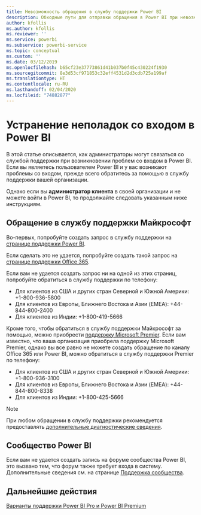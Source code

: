```yaml
---
title: Невозможность обращения в службу поддержки Power BI
description: Обходные пути для отправки обращения в Power BI при невозможности входа в систему
author: kfollis
ms.author: kfollis
ms.reviewer: ''
ms.service: powerbi
ms.subservice: powerbi-service
ms.topic: conceptual
ms.custom: ''
ms.date: 03/12/2019
ms.openlocfilehash: b65cf23e37773861d41b037b0f45c430224f1930
ms.sourcegitcommit: 8e3d53cf971853c32eff4531d2d3cdb725a199af
ms.translationtype: HT
ms.contentlocale: ru-RU
ms.lasthandoff: 02/04/2020
ms.locfileid: "74882877"
---
```

# <a name="troubleshooting-sign-in-issues-for-power-bi"></a>Устранение неполадок со входом в Power BI

В этой статье описывается, как администраторы могут связаться со службой поддержки при возникновении проблем со входом в Power BI. Если вы являетесь пользователем Power BI и у вас возникают проблемы со входом, прежде всего обратитесь за помощью в службу поддержки вашей организации.

Однако если вы **администратор клиента** в своей организации и не можете войти в Power BI, то продолжайте следовать указанным ниже инструкциям.

## <a name="contact-microsoft-support"></a>Обращение в службу поддержки Майкрософт

Во-первых, попробуйте создать запрос в службу поддержки на [странице поддержки Power BI](https://powerbi.microsoft.com/support/).

Если сделать это не удается, попробуйте создать такой запрос на [странице поддержки Office 365](https://support.office.com/home/contact).

Если вам не удается создать запрос ни на одной из этих страниц, попробуйте обратиться в службу поддержки по телефону:

* Для клиентов из США и других стран Северной и Южной Америки: +1-800-936-5800
* Для клиентов из Европы, Ближнего Востока и Азии (EMEA): +44-844-800-2400
* Для клиентов из Индии: +1-800-419-5666

Кроме того, чтобы обратиться в службу поддержки Майкрософт за помощью, можно приобрести [поддержку Microsoft Premier](https://support.microsoft.com/premier). Если вам известно, что ваша организация приобрела поддержку Microsoft Premier, однако вы все равно не можете создать обращение по каналу Office 365 или Power BI, можно обратиться в службу поддержки Premier по телефону:

* Для клиентов из США и других стран Северной и Южной Америки: +1-800-936-3100
* Для клиентов из Европы, Ближнего Востока и Азии (EMEA): +44-844-800-8338
* Для клиентов из Индии: +1-800-425-5666

> [!Note]
> При любом обращении в службу поддержки рекомендуется предоставлять [дополнительные диагностические сведения](service-admin-capturing-additional-diagnostic-information-for-power-bi.md).

## <a name="power-bi-community"></a>Сообщество Power BI

Если вам не удается создать запись на форуме сообщества Power BI, это вызвано тем, что форум также требует входа в систему. Дополнительные сведения см. на странице [Поддержка сообщества](https://community.powerbi.com/t5/Community-Support/ct-p/PBI_CommunitySupport).

## <a name="next-steps"></a>Дальнейшие действия

[Варианты поддержки Power BI Pro и Power BI Premium](service-support-options.md)
